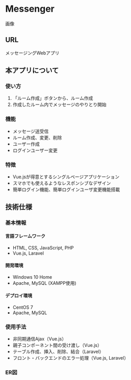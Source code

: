 # Messenger

画像

## URL
メッセージングWebアプリ

## 本アプリについて
### 使い方
1. 「ルーム作成」ボタンから、ルーム作成
2. 作成したルーム内でメッセージのやりとり開始

### 機能

- メッセージ送受信
- ルーム作成、変更、削除
- ユーザー作成
- ログインユーザー変更


### 特徴

- Vue.jsが得意とするシングルページアプリケーション
- スマホでも使えるようなレスポンシブなデザイン
- 簡単ログイン機能、簡単ログインユーザ変更機能搭載


## 技術仕様

### 基本情報
#### 言語フレームワーク
- HTML, CSS, JavaScript, PHP
- Vue.js, Laravel

#### 開発環境
- Windows 10 Home
- Apache, MySQL (XAMPP使用)

#### デプロイ環境
- CentOS 7
- Apache, MySQL


### 使用手法

- 非同期通信Ajax（Vue.js）
- 親子コンポーネント間の受け渡し（Vue.js）
- テーブル作成、挿入、削除、結合（Laravel）
- フロント・バックエンドのエラー処理（Vue.js, Laravel）

### ER図
